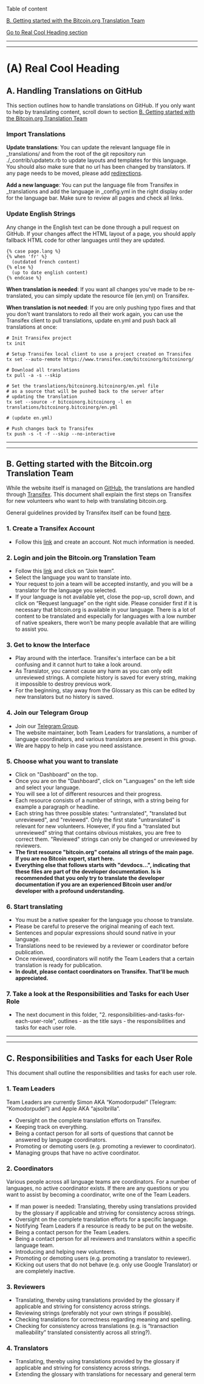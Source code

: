 Table of content

[B. Getting started with the Bitcoin.org Translation Team](#B.-Getting-started-with-the-Bitcoin.org-Translation-Team)

[Go to Real Cool Heading section](#(a)-real-cool-heading)
___
___

# (A) Real Cool Heading

## A. Handling Translations on GitHub

This section outlines how to handle translations on GitHub. If you only want to help by translating content, scroll down to section [B. Getting started with the Bitcoin.org Translation Team](#b.-getting-started-with-the-bitcoin.org-translation-team)

### Import Translations

**Update translations**: You can update the relevant language file in
\_translations/ and from the root of the git repository run
./\_contrib/updatetx.rb to update layouts and templates for this language. You
should also make sure that no url has been changed by translators. If any page
needs to be moved, please add [redirections](https://github.com/bitcoin-dot-org/bitcoin.org/blob/master/docs/miscellaneous.md#redirections).

**Add a new language**: You can put the language file from Transifex in
\_translations and add the language in \_config.yml in the right display order
for the language bar. Make sure to review all pages and check all links.

### Update English Strings

Any change in the English text can be done through a pull request on GitHub. If
your changes affect the HTML layout of a page, you should apply fallback HTML
code for other languages until they are updated.

    {% case page.lang %}
    {% when 'fr' %}
      (outdated french content)
    {% else %}
      (up to date english content)
    {% endcase %}

**When translation is needed**: If you want all changes you've made to be
re-translated, you can simply update the resource file (en.yml) on Transifex.

**When translation is not needed**: If you are only pushing typo fixes and that
you don't want translators to redo all their work again, you can use the
Transifex client to pull translations, update en.yml and push back all
translations at once:


    # Init Transifex project
    tx init
    
    # Setup Transifex local client to use a project created on Transifex
    tx set --auto-remote https://www.transifex.com/bitcoinorg/bitcoinorg/
    
    # Download all translations
    tx pull -a -s --skip
    
    # Set the translations/bitcoinorg.bitcoinorg/en.yml file
    # as a source that will be pushed back to the server after
    # updating the translation
    tx set --source -r bitcoinorg.bitcoinorg -l en translations/bitcoinorg.bitcoinorg/en.yml
    
    # (update en.yml)
    
    # Push changes back to Transifex
    tx push -s -t -f --skip --no-interactive
    
___
___

## B. Getting started with the Bitcoin.org Translation Team

While the website itself is managed on [GitHub](https://github.com/bitcoin-dot-org/bitcoin.org/), the translations are handled through [Transifex](https://www.transifex.com/bitcoinorg/bitcoinorg/).
This document shall explain the first steps on Transifex for new volunteers who want to help with translating bitcoin.org.

General guidelines provided by Transifex itself can be found [here](https://docs.transifex.com/getting-started/translators).

### 1. Create a Transifex Account
* Follow this [link](https://www.transifex.com/signup/) and create an account. Not much information is needed.

### 2. Login and join the Bitcoin.org Translation Team

* Follow this [link](https://www.transifex.com/bitcoinorg/bitcoinorg/) and click on “Join team”.
* Select the language you want to translate into.
* Your request to join a team will be accepted instantly, and you will be a translator for the language you selected.
* If your language is not available yet, close the pop-up, scroll down, and click on “Request language” on the right side. Please consider first if it is necessary that bitcoin.org is available in your language. There is a lot of content to be translated and especially for languages with a low number of native speakers, there won’t be many people available that are willing to assist you.

### 3.	Get to know the Interface
* Play around with the interface. Transifex's interface can be a bit confusing and it cannot hurt to take a look around.
* As Translator, you cannot cause any harm as you can only edit unreviewed strings. A complete history is saved for every string, making it impossible to destroy previous work.
* For the beginning, stay away from the Glossary as this can be edited by new translators but no history is saved.

### 4.	Join our Telegram Group
* Join our [Telegram Group](https://t.me/joinchat/Bgh47RC1BZb2YE6u8iznOg).
* The website maintainer, both Team Leaders for translations, a number of language coordinators, and various translators are present in this group.
* We are happy to help in case you need assistance.

### 5.	Choose what you want to translate
* Click on "Dashboard" on the top.
* Once you are on the "Dashboard", click on "Languages" on the left side and select your language.
* You will see a lot of different resources and their progress.
* Each resource consists of a number of strings, with a string being for example a paragraph or headline.
* Each string has three possible states: "untranslated", "translated but unreviewed", and "reviewed". Only the first state "untranslated" is relevant for new volunteers. However, if you find a "translated but unreviewed" string that contains obvious mistakes, you are free to correct them. "Reviewed" strings can only be changed or unreviewed by reviewers.
* **The first resource "bitcoin.org" contains all strings of the main page. If you are no Bitcoin expert, start here.**
* **Everything else that follows starts with "devdocs...", indicating that these files are part of the developer documentation. Is is recommended that you only try to translate the developer documentation if you are an experienced Bitcoin user and/or developer with a profound understanding.**

### 6.	Start translating
* You must be a native speaker for the language you choose to translate.
* Please be careful to preserve the original meaning of each text.
* Sentences and popular expressions should sound native in your language.
* Translations need to be reviewed by a reviewer or coordinator before
  publication.
* Once reviewed, coordinators will notify the Team Leaders that a certain translation is ready for publication.
* **In doubt, please contact coordinators on Transifex. That'll be much
  appreciated.**
  
### 7.	Take a look at the Responsibilities and Tasks for each User Role
* The next document in this folder, "2. responsibilities-and-tasks-for-each-user-role", outlines - as the title says - the responsibilities and tasks for each user role.

___
___

## C. Responsibilities and Tasks for each User Role

This document shall outline the responsibilities and tasks for each user role.

### 1. Team Leaders
Team Leaders are currently Simon AKA “Komodorpudel” (Telegram: “Komodorpudel”) and Apple AKA “ajsolbrilla”.

* Oversight on the complete translation efforts on Transifex.
* Keeping track on everything.
* Being a contact person for all sorts of questions that cannot be answered by language coordinators.
* Promoting or demoting users (e.g. promoting a reviewer to coordinator).
* Managing groups that have no active coordinator.

### 2.	Coordinators
Various people across all language teams are coordinators. For a number of languages, no active coordinator exists. If there are any questions or you want to assist by becoming a coordinator, write one of the Team Leaders.
* If man power is needed: Translating, thereby using translations provided by the glossary if applicable and striving for consistency across strings.
* Oversight on the complete translation efforts for a specific language.
* Notifying Team Leaders if a resource is ready to be put on the website.
* Being a contact person for the Team Leaders.
* Being a contact person for all reviewers and translators within a specific language team.
* Introducing and helping new volunteers.
* Promoting or demoting users (e.g. promoting a translator to reviewer).
* Kicking out users that do not behave (e.g. only use Google Translator) or are completely inactive.

### 3. Reviewers
* Translating, thereby using translations provided by the glossary if applicable and striving for consistency across strings.
* Reviewing strings (preferably not your own strings if possible).
* Checking translations for correctness regarding meaning and spelling.
* Checking for consistency across translations (e.g. is “transaction malleability” translated consistently across all string?).

### 4. Translators
* Translating, thereby using translations provided by the glossary if applicable and striving for consistency across strings.
* Extending the glossary with translations for necessary and general term
